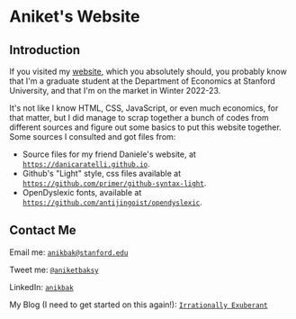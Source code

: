 # Aniket's Website

## Introduction
If you visited my [website](https://web.stanford.edu/~anikbak/), which you absolutely should, you probably know that I'm a graduate student at the Department of Economics at Stanford University, and that I'm on the market in Winter 2022-23.

It's not like I know HTML, CSS, JavaScript, or even much economics, for that matter, but I did manage to scrap together a bunch of codes from different sources and figure out some basics to put this website together. Some sources I consulted and got files from: 

* Source files for my friend Daniele's website, at [``https://danicaratelli.github.io``](https://github.com/danicaratelli/danicaratelli.github.io).
* Github's "Light" style, css files available at [``https://github.com/primer/github-syntax-light``](https://github.com/primer/github-syntax-light).
* OpenDyslexic fonts, available at [``https://github.com/antijingoist/opendyslexic``](https://github.com/antijingoist/opendyslexic).

## Contact Me
Email me: [``anikbak@stanford.edu``](mailto:anikbak@stanford.edu)

Tweet me: [``@aniketbaksy``](https://twitter.com/aniketbaksy)

LinkedIn: [``anikbak``](https://www.linkedin.com/in/anikbak/)

My Blog (I need to get started on this again!): [``Irrationally Exuberant``](https://irrationallyexuberantanikbak.wordpress.com/)
